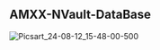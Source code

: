 ## AMXX-NVault-DataBase

![Picsart_24-08-12_15-48-00-500](https://github.com/user-attachments/assets/00bbd518-d0e9-4524-990c-cb04c9dd340d)
